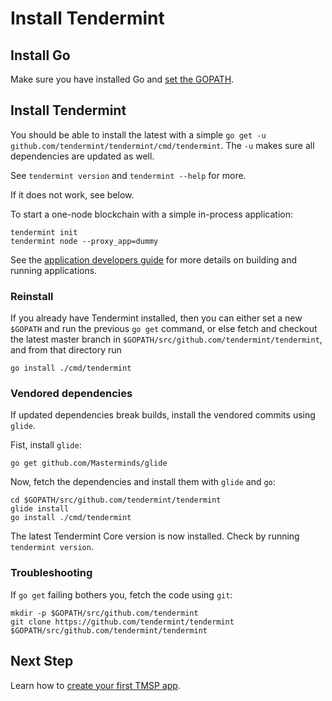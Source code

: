 # Install Tendermint

## Install Go

Make sure you have installed Go and [set the GOPATH](https://github.com/tendermint/tendermint/wiki/Setting-GOPATH).

## Install Tendermint

You should be able to install the latest with a simple `go get -u github.com/tendermint/tendermint/cmd/tendermint`.
The `-u` makes sure all dependencies are updated as well. 

See `tendermint version` and `tendermint --help` for more.

If it does not work, see below.

To start a one-node blockchain with a simple in-process application: 

```
tendermint init
tendermint node --proxy_app=dummy
```

See the [application developers guide](https://github.com/tendermint/tendermint/wiki/Application-Developers) for more details on building and running applications.

### Reinstall

If you already have Tendermint installed, then you can either set a new `$GOPATH` and run the previous `go get` command,
or else fetch and checkout the latest master branch in `$GOPATH/src/github.com/tendermint/tendermint`,
and from that directory run

```
go install ./cmd/tendermint
```

### Vendored dependencies

If updated dependencies break builds, install the vendored commits using `glide`.

Fist, install `glide`:

```
go get github.com/Masterminds/glide
```

Now, fetch the dependencies and install them with `glide` and `go`:

```
cd $GOPATH/src/github.com/tendermint/tendermint
glide install
go install ./cmd/tendermint
```

The latest Tendermint Core version is now installed. Check by running `tendermint version`.

### Troubleshooting

If `go get` failing bothers you, fetch the code using `git`:

```
mkdir -p $GOPATH/src/github.com/tendermint
git clone https://github.com/tendermint/tendermint $GOPATH/src/github.com/tendermint/tendermint
```

## Next Step

Learn how to [create your first TMSP app](/intro/getting-started/first-tmsp).
